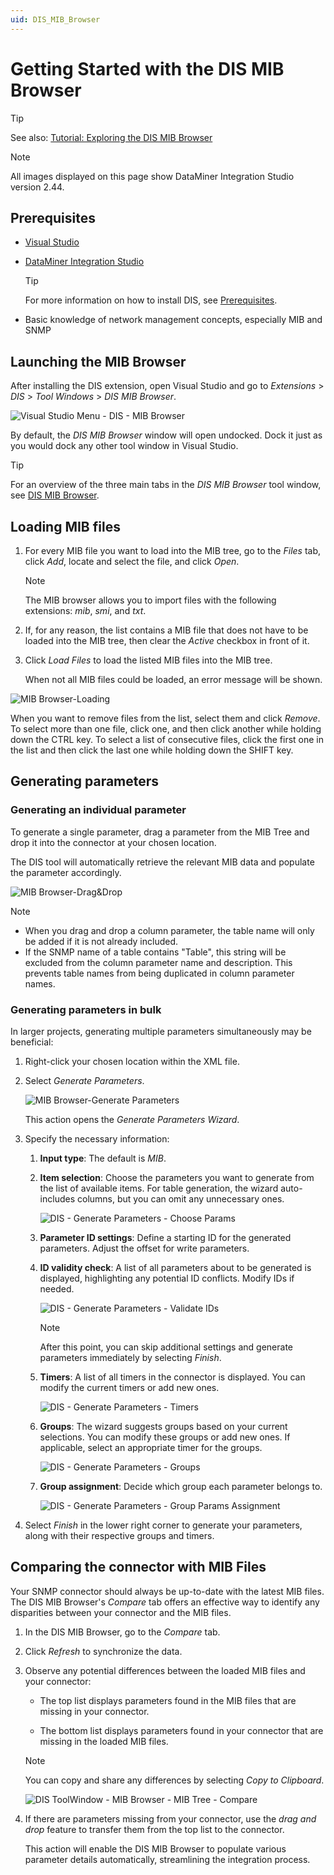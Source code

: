 ```yaml
---
uid: DIS_MIB_Browser
---
```


# Getting Started with the DIS MIB Browser

> [!TIP]
> See also: [Tutorial: Exploring the DIS MIB Browser](xref:DisTutorials_MibBrowser)

> [!NOTE]
> All images displayed on this page show DataMiner Integration Studio version 2.44.

## Prerequisites

- [Visual Studio](https://visualstudio.microsoft.com/downloads/)

- [DataMiner Integration Studio](https://community.dataminer.services/exphub-dis/)

  > [!TIP]
  > For more information on how to install DIS, see [Prerequisites](xref:Prerequisites).

- Basic knowledge of network management concepts, especially MIB and SNMP

## Launching the MIB Browser

After installing the DIS extension, open Visual Studio and go to *Extensions* > *DIS* > *Tool Windows* > *DIS MIB Browser*.

![Visual Studio Menu - DIS - MIB Browser](~/develop/images/DIS_Menu_MibBrowser.png)

By default, the *DIS MIB Browser* window will open undocked. Dock it just as you would dock any other tool window in Visual Studio.

> [!TIP]
> For an overview of the three main tabs in the *DIS MIB Browser* tool window, see [DIS MIB Browser](xref:DisMibBrowserToolWindow).

## Loading MIB files

1. For every MIB file you want to load into the MIB tree, go to the *Files* tab, click *Add*, locate and select the file, and click *Open*.

   > [!NOTE]
   > The MIB browser allows you to import files with the following extensions: *mib*, *smi*, and *txt*.

1. If, for any reason, the list contains a MIB file that does not have to be loaded into the MIB tree, then clear the *Active* checkbox in front of it.

1. Click *Load Files* to load the listed MIB files into the MIB tree.

   When not all MIB files could be loaded, an error message will be shown.

![MIB Browser-Loading](~/develop/images/DIS_ToolWindow_MibBrowser_LoadingFiles.gif)

When you want to remove files from the list, select them and click *Remove*. To select more than one file, click one, and then click another while holding down the CTRL key. To select a list of consecutive files, click the first one in the list and then click the last one while holding down the SHIFT key.

## Generating parameters

### Generating an individual parameter

To generate a single parameter, drag a parameter from the MIB Tree and drop it into the connector at your chosen location.

The DIS tool will automatically retrieve the relevant MIB data and populate the parameter accordingly.

![MIB Browser-Drag&Drop](~/develop/images/DIS_ToolWindow_MibBrowser_DragAndDrop.gif)

> [!NOTE]
>
> - When you drag and drop a column parameter, the table name will only be added if it is not already included.
> - If the SNMP name of a table contains "Table", this string will be excluded from the column parameter name and description. This prevents table names from being duplicated in column parameter names.

### Generating parameters in bulk

In larger projects, generating multiple parameters simultaneously may be beneficial:

1. Right-click your chosen location within the XML file.

1. Select *Generate Parameters*.

   ![MIB Browser-Generate Parameters](~/develop/images/DIS_ToolWindow_MibBrowser_ContextMenu_GenerateParameters.png)

   This action opens the *Generate Parameters Wizard*.

1. Specify the necessary information:

   1. **Input type**: The default is *MIB*.

   1. **Item selection**: Choose the parameters you want to generate from the list of available items. For table generation, the wizard auto-includes columns, but you can omit any unnecessary ones.

      ![DIS - Generate Parameters - Choose Params](~/develop/images/DIS_ToolWindow_MibBrowser_GenerateParameters_ChooseParams.png)

   1. **Parameter ID settings**: Define a starting ID for the generated parameters. Adjust the offset for write parameters.

   1. **ID validity check**: A list of all parameters about to be generated is displayed, highlighting any potential ID conflicts. Modify IDs if needed.

      ![DIS - Generate Parameters - Validate IDs](~/develop/images/DIS_ToolWindow_MibBrowser_GenerateParameters_ValidateIds.png)

      > [!NOTE]
      > After this point, you can skip additional settings and generate parameters immediately by selecting *Finish*.

   1. **Timers**: A list of all timers in the connector is displayed. You can modify the current timers or add new ones.

      ![DIS - Generate Parameters - Timers](~/develop/images/DIS_ToolWindow_MibBrowser_GenerateParameters_Timers.png)

   1. **Groups**: The wizard suggests groups based on your current selections. You can modify these groups or add new ones. If applicable, select an appropriate timer for the groups.

      ![DIS - Generate Parameters - Groups](~/develop/images/DIS_ToolWindow_MibBrowser_GenerateParameters_Groups.png)

   1. **Group assignment**: Decide which group each parameter belongs to.

      ![DIS - Generate Parameters - Group Params Assignment](~/develop/images/DIS_ToolWindow_MibBrowser_GenerateParameters_GroupParams.png)

1. Select *Finish* in the lower right corner to generate your parameters, along with their respective groups and timers.

## Comparing the connector with MIB Files

Your SNMP connector should always be up-to-date with the latest MIB files. The DIS MIB Browser's *Compare* tab offers an effective way to identify any disparities between your connector and the MIB files.

1. In the DIS MIB Browser, go to the *Compare* tab.

1. Click *Refresh* to synchronize the data.

1. Observe any potential differences between the loaded MIB files and your connector:

   - The top list displays parameters found in the MIB files that are missing in your connector.

   - The bottom list displays parameters found in your connector that are missing in the loaded MIB files.

   > [!NOTE]
   > You can copy and share any differences by selecting *Copy to Clipboard*.

   ![DIS ToolWindow - MIB Browser - MIB Tree - Compare](~/develop/images/DIS_ToolWindow_MibBrowser_Compare.png)

1. If there are parameters missing from your connector, use the *drag and drop* feature to transfer them from the top list to the connector.

   This action will enable the DIS MIB Browser to populate various parameter details automatically, streamlining the integration process.
